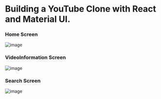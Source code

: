 # Building a YouTube Clone with React and Material UI. 

### Home Screen 
![image](https://user-images.githubusercontent.com/73660174/189681264-e5670ef2-63e1-452c-b1ff-bf62ff9bae53.png)

### VideoInformation Screen
![image](https://user-images.githubusercontent.com/73660174/189681597-1d2b2221-9481-47a5-86ee-2a61b2f142e9.png)

### Search Screen
![image](https://user-images.githubusercontent.com/73660174/189681985-30ce028b-cc03-4b09-a126-a1412e5298e5.png)
 
